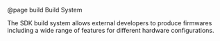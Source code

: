 @page build Build System

The SDK build system allows external developers to produce firmwares including
a wide range of features for different hardware configurations.